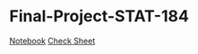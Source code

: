 # Final-Project-STAT-184
[Notebook](https://raw.githubusercontent.com/ejgiacobe/Final-Project-STAT-184/master/Final%20Project%20STAT%20184.nb.html)
[Check Sheet]()
